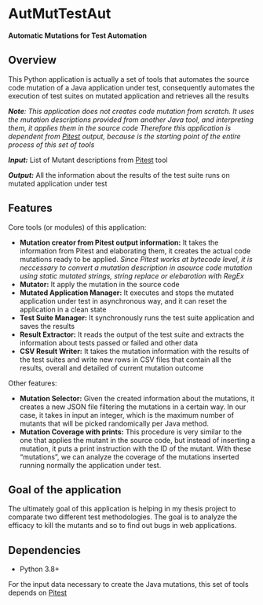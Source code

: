 # AutMutTestAut
**Automatic Mutations for Test Automation**

## Overview
This Python application is actually a set of tools that automates the source code mutation of a Java application under test, consequently automates the execution of test suites on mutated application and retrieves all the results

_**Note**: This application does not creates code mutation from scratch. It uses the mutation descriptions provided from another Java tool, and interpreting them, it applies them in the source code
Therefore this application is dependent from [Pitest](https://github.com/hcoles/pitest) output, because is the starting point of the entire process of this set of tools_

***Input:*** List of Mutant descriptions from [Pitest](https://github.com/hcoles/pitest) tool

***Output:*** All the information about the results of the test suite runs on mutated application under test

## Features
Core tools (or modules) of this application:
- **Mutation creator from Pitest output information:** It takes the information from Pitest and elaborating them, it creates the actual code mutations ready to be applied. _Since Pitest works at bytecode level, it is neccessary to convert a mutation description in asource code mutation using static mutated strings, string replace or elebarotion with RegEx_
- **Mutator:** It apply the mutation in the source code
- **Mutated Application Manager:** It executes and stops the mutated application under test in asynchronous way, and it can reset the application in a clean state
- **Test Suite Manager:** It synchronously runs the test suite application and saves the results
- **Result Extractor:** It reads the output of the test suite and extracts the information about tests passed or failed and other data
- **CSV Result Writer:** It takes the mutation information with the results of the test suites and write new rows in CSV files that contain all the results, overall and detailed of current mutation outcome

Other features:

- **Mutation Selector:** Given the created information about the mutations, it creates a new JSON file filtering the mutations in a certain way. In our case, it takes in input an integer, which is the maximum number of mutants that will be picked randomically per Java method.
- **Mutation Coverage with prints:** This procedure is very similar to the one that applies the mutant in the source code, but instead of inserting a mutation, it puts a print instruction with the ID of the mutant. With these “mutations”, we can analyze the coverage of the mutations inserted running normally the application under test.

## Goal of the application
The ultimately goal of this application is helping in my thesis project to comparate two different test methodologies. The goal is to analyze the efficacy to kill the mutants and so to find out bugs in web applications.

## Dependencies
- Python 3.8+

For the input data necessary to create the Java mutations, this set of tools depends on [Pitest](https://github.com/hcoles/pitest)

